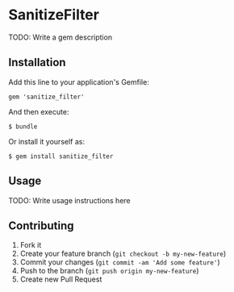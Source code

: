 # SanitizeFilter

TODO: Write a gem description

## Installation

Add this line to your application's Gemfile:

    gem 'sanitize_filter'

And then execute:

    $ bundle

Or install it yourself as:

    $ gem install sanitize_filter

## Usage

TODO: Write usage instructions here

## Contributing

1. Fork it
2. Create your feature branch (`git checkout -b my-new-feature`)
3. Commit your changes (`git commit -am 'Add some feature'`)
4. Push to the branch (`git push origin my-new-feature`)
5. Create new Pull Request
